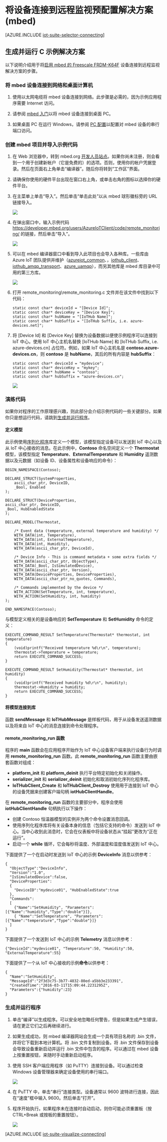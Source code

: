 <properties
   pageTitle="在 mbed 上使用 C 连接设备 | Azure"
   description="介绍如何使用在 mbed 设备上运行的以 C 编写的应用程序将设备连接到 Azure IoT 套件预配置远程监视解决方案。"
   services=""
   suite="iot-suite"
   documentationCenter="na"
   authors="dominicbetts"
   manager="timlt"
   editor=""/>  


<tags
   ms.service="iot-suite"
   ms.date="07/14/2016"
   wacn.date="08/22/2016"/>


# 将设备连接到远程监视预配置解决方案 (mbed)

[AZURE.INCLUDE [iot-suite-selector-connecting](../../includes/iot-suite-selector-connecting.md)]

## 生成并运行 C 示例解决方案

以下说明介绍用于将[启用 mbed 的 Freescale FRDM-K64F][lnk-mbed-home] 设备连接到远程监视解决方案的步骤。

### 将 mbed 设备连接到网络和桌面计算机

1. 使用以太网电缆将 mbed 设备连接到网络。此步骤是必需的，因为示例应用程序需要 Internet 访问。

2. 请参阅 [mbed 入门][lnk-mbed-getstarted]以将 mbed 设备连接到桌面 PC。

3. 如果桌面 PC 在运行 Windows，请参阅 [PC 配置][lnk-mbed-pcconnect]以配置对 mbed 设备的串行端口访问。

### 创建 mbed 项目并导入示例代码

1. 在 Web 浏览器中，转到 mbed.org [开发人员站点](https://developer.mbed.org/)。如果你尚未注册，则会看到一个用于创建新帐户（它是免费的）的选项。否则，使用你的帐户凭据登录。然后在页面右上角单击“编译器”。随后你将转到“工作区”界面。

2. 请确保你使用的硬件平台出现在窗口右上角，或单击右角的图标以选择你的硬件平台。

3. 在主菜单上单击“导入”。然后单击“单击此处”以从 mbed 球形徽标旁的 URL 链接导入。

    ![][6]  


4. 在弹出窗口中，输入示例代码 https://developer.mbed.org/users/AzureIoTClient/code/remote_monitoring/ 的链接，然后单击“导入”。

    ![][7]  


5. 可以在 mbed 编译器窗口中看到导入此项目也会导入各种库。一些库由 Azure IoT 团队提供并维护（[azureiot\_common](https://developer.mbed.org/users/AzureIoTClient/code/azureiot_common/)、，[iothub\_client](https://developer.mbed.org/users/AzureIoTClient/code/iothub_client/)、[iothub\_amqp\_transport](https://developer.mbed.org/users/AzureIoTClient/code/iothub_amqp_transport/)、[azure\_uamqp](https://developer.mbed.org/users/AzureIoTClient/code/azure_uamqp/)），而另其他库是 mbed 库目录中可用的第三方库。

    ![][8]  


6. 打开 remote\_monitoring\\remote\_monitoring.c 文件并在该文件中找到以下代码：

    ```
    static const char* deviceId = "[Device Id]";
    static const char* deviceKey = "[Device Key]";
    static const char* hubName = "[IoTHub Name]";
    static const char* hubSuffix = "[IoTHub Suffix, i.e. azure-devices.net]";
    ```

7. 将 [Device Id] 和 [Device Key] 替换为设备数据以便使示例程序可以连接到 IoT 中心。使用 IoT 中心主机名替换 [IoTHub Name] 和 [IoTHub Suffix, i.e. azure-devices.cn] 占位符。例如，如果 IoT 中心主机名是 **contoso.azure-devices.cn**，则 **contoso** 是 **hubName**，其后的所有内容是 **hubSuffix**：

    ```
    static const char* deviceId = "mydevice";
    static const char* deviceKey = "mykey";
    static const char* hubName = "contoso";
    static const char* hubSuffix = "azure-devices.cn";
    ```

    ![][9]  


### 演练代码

如果你对程序的工作原理感兴趣，则此部分会介绍示例代码的一些关键部分。如果你只是想运行代码，请跳到[生成并运行程序](#buildandrun)。

#### 定义模型

此示例使用[序列化程序][lnk-serializer]库定义一个模型，该模型指定设备可以发送到 IoT 中心以及从 IoT 中心接收的消息。在此示例中，**Contoso** 命名空间定义一个 **Thermostat** 模型，该模型指定 **Temperature**、**ExternalTemperature** 和 **Humidity** 遥测数据以及元数据（如设备 ID、设备属性和设备响应的命令）：

	BEGIN_NAMESPACE(Contoso);
	
	DECLARE_STRUCT(SystemProperties,
	    ascii_char_ptr, DeviceID,
	    _Bool, Enabled
	);
	
	DECLARE_STRUCT(DeviceProperties,
	ascii_char_ptr, DeviceID,
	_Bool, HubEnabledState
	);
	
	DECLARE_MODEL(Thermostat,
	
	    /* Event data (temperature, external temperature and humidity) */
	    WITH_DATA(int, Temperature),
	    WITH_DATA(int, ExternalTemperature),
	    WITH_DATA(int, Humidity),
	    WITH_DATA(ascii_char_ptr, DeviceId),
	
	    /* Device Info - This is command metadata + some extra fields */
	    WITH_DATA(ascii_char_ptr, ObjectType),
	    WITH_DATA(_Bool, IsSimulatedDevice),
	    WITH_DATA(ascii_char_ptr, Version),
	    WITH_DATA(DeviceProperties, DeviceProperties),
	    WITH_DATA(ascii_char_ptr_no_quotes, Commands),
	
	    /* Commands implemented by the device */
	    WITH_ACTION(SetTemperature, int, temperature),
	    WITH_ACTION(SetHumidity, int, humidity)
	);
	
	END_NAMESPACE(Contoso);


与模型定义相关的是设备响应的 **SetTemperature** 和 **SetHumidity** 命令的定义：

	
	EXECUTE_COMMAND_RESULT SetTemperature(Thermostat* thermostat, int temperature)
	{
	    (void)printf("Received temperature %d\r\n", temperature);
	    thermostat->Temperature = temperature;
	    return EXECUTE_COMMAND_SUCCESS;
	}
	
	EXECUTE_COMMAND_RESULT SetHumidity(Thermostat* thermostat, int humidity)
	{
	    (void)printf("Received humidity %d\r\n", humidity);
	    thermostat->Humidity = humidity;
	    return EXECUTE_COMMAND_SUCCESS;
	}


#### 将模型连接到库

函数 **sendMessage** 和 **IoTHubMessage** 是样板代码，用于从设备发送遥测数据以及将来自 IoT 中心的消息连接到命令处理程序。

#### remote\_monitoring\_run 函数

程序的 **main** 函数会在应用程序开始作为 IoT 中心设备客户端来执行设备行为时调用 **remote\_monitoring\_run** 函数。此 **remote\_monitoring\_run** 函数主要由嵌套函数对组成：

- **platform\_init** 和 **platform\_deinit** 执行平台特定初始化和关闭操作。
- **serializer\_init** 和 **serializer\_deinit** 初始化和取消初始化序列化程序库。
- **IoTHubClient\_Create** 和 **IoTHubClient\_Destroy** 使用用于连接到 IoT 中心的设备凭据来创建客户端句柄 **iotHubClientHandle**。

在 **remote\_monitoring\_run** 函数的主要部分中，程序会使用 **iotHubClientHandle** 句柄执行以下操作：

- 创建 Contoso 恒温器模型的实例并为两个命令设置消息回调。
- 使用序列化程序库将有关设备本身的信息（包括它支持的命令）发送到 IoT 中心。当中心收到此消息时，它会在仪表板中将设备状态从“挂起”更改为“正在运行”。
- 启动一个 **while** 循环，它会每秒将温度、外部温度和湿度值发送到 IoT 中心。

下面提供了一个在启动时发送到 IoT 中心的示例 **DeviceInfo** 消息以供参考：


	{
	  "ObjectType":"DeviceInfo",
	  "Version":"1.0",
	  "IsSimulatedDevice":false,
	  "DeviceProperties":
	  {
	    "DeviceID":"mydevice01", "HubEnabledState":true
	  }, 
	  "Commands":
	  [
	    {"Name":"SetHumidity", "Parameters":[{"Name":"humidity","Type":"double"}]},
	    { "Name":"SetTemperature", "Parameters":[{"Name":"temperature","Type":"double"}]}
	  ]
	}


下面提供了一个发送到 IoT 中心的示例 **Telemetry** 消息以供参考：


	{"DeviceId":"mydevice01", "Temperature":50, "Humidity":50, "ExternalTemperature":55}


下面提供了一个从 IoT 中心接收的示例**命令**以供参考：


	{
	  "Name":"SetHumidity",
	  "MessageId":"2f3d3c75-3b77-4832-80ed-a5bb3e233391",
	  "CreatedTime":"2016-03-11T15:09:44.2231295Z",
	  "Parameters":{"humidity":23}
	}


<a id="buildandrun"></a>  

### 生成并运行程序

1. 单击“编译”以生成程序。可以安全地忽略任何警告，但是如果生成产生错误，请在更正它们之后再继续进行。

2. 如果生成成功，则 mbed 编译器网站会生成一个具有项目名称的 .bin 文件，并将它下载到本地计算机。将 .bin 文件复制到设备。将 .bin 文件保存到设备会导致设备重新启动并运行 .bin 文件中包含的程序。可以通过在 mbed 设备上按重置按钮，来随时手动重新启动程序。

3. 使用 SSH 客户端应用程序（如 PuTTY）连接到设备。可以通过检查 Windows 设备管理器来确定设备使用的串行端口。

    ![][11]  


4. 在 PuTTY 中，单击“串行”连接类型。设备通常以 9600 波特进行连接，因此在“速度”框中输入 9600。然后单击“打开”。

5. 程序开始执行。如果程序未在连接时自动启动，则你可能必须重置板（按 CTRL+Break 或按板的重置按钮）。

    ![][10]  


[AZURE.INCLUDE [iot-suite-visualize-connecting](../../includes/iot-suite-visualize-connecting.md)]


[6]: ./media/iot-suite-connecting-devices-mbed/mbed1.png
[7]: ./media/iot-suite-connecting-devices-mbed/mbed2a.png
[8]: ./media/iot-suite-connecting-devices-mbed/mbed3a.png
[9]: ./media/iot-suite-connecting-devices-mbed/suite6.png
[10]: ./media/iot-suite-connecting-devices-mbed/putty.png
[11]: ./media/iot-suite-connecting-devices-mbed/mbed6.png

[lnk-mbed-home]: https://developer.mbed.org/platforms/FRDM-K64F/
[lnk-mbed-getstarted]: https://developer.mbed.org/platforms/FRDM-K64F/#getting-started-with-mbed
[lnk-mbed-pcconnect]: https://developer.mbed.org/platforms/FRDM-K64F/#pc-configuration
[lnk-serializer]: /documentation/articles/iot-hub/iot-hub-device-sdk-c-intro/#serializer

<!---HONumber=Mooncake_0815_2016-->